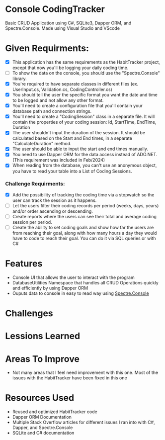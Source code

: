 # Console CodingTracker
  
  Basic CRUD Application using C#, SQLite3, Dapper ORM, and Spectre.Console. Made using Visual Studio and VScode
  
# Given Requirments:
  - [x] This application has the same requirements as the HabitTracker project, except that now you'll be logging your daily coding time.
  - [ ] To show the data on the console, you should use the "Spectre.Console" library.
  - [x] You're required to have separate classes in different files (ex. UserInput.cs, Validation.cs, CodingController.cs)
  - [x] You should tell the user the specific format you want the date and time to be logged and not allow any other format.
  - [x] You'll need to create a configuration file that you'll contain your database path and connection strings.
  - [x] You'll need to create a "CodingSession" class in a separate file. It will contain the properties of your coding session: Id, StartTime, EndTime, Duration
  - [x] The user shouldn't input the duration of the session. It should be calculated based on the Start and End times, in a separate "CalculateDuration" method.
  - [x] The user should be able to input the start and end times manually.
  - [x] You need to use Dapper ORM for the data access instead of ADO.NET. (This requirement was included in Feb/2024)
  - [x] When reading from the database, you can't use an anonymous object, you have to read your table into a List of Coding Sessions.

### Challenge Requirments:
  - [x] Add the possibility of tracking the coding time via a stopwatch so the user can track the session as it happens.
  - [ ] Let the users filter their coding records per period (weeks, days, years) and/or order ascending or descending.
  - [ ] Create reports where the users can see their total and average coding session per period.
  - [ ] Create the ability to set coding goals and show how far the users are from reaching their goal, along with how many hours a day they would have to code to reach their goal. You can do it via SQL queries or with C#

# Features
  * Console UI that allows the user to interact with the program
  * DatabaseUtilities Namespace that handles all CRUD Operations quickly and efficiently by using Dapper ORM
  * Ouputs data to console in easy to read way using [Spectre.Console](#)

# Challenges


# Lessions Learned


# Areas To Improve
  * Not many areas that I feel need improvement with this one. Most of the issues with the HabitTracker have been fixed in this one

# Resources Used
  * Reused and optimized HabitTracker code
  * Dapper ORM Documentation
  * Multiple Stack Overflow articles for different issues I ran into with C#, Dapper, and Spectre.Console
  * SQLite and C# documentation
